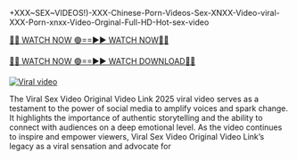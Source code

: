 +XXX~SEX~VIDEOS!)-XXX-Chinese-Porn-Videos-Sex-XNXX-Video-viral-XXX-Porn-xnxx-Video-Orginal-Full-HD-Hot-sex-video

[🔴🔴 WATCH NOW 🟢==►► WATCH NOW🔴🔴](https://all-viral-social.blogspot.com/2024/12/loti-viral.html)

[🔴🔴 WATCH NOW 🟢==►► WATCH DOWNLOAD🔴🔴](https://all-viral-social.blogspot.com/2024/12/loti-viral.html)

<p><a href="https://all-viral-social.blogspot.com/2024/12/loti-viral.html" rel="nofollow"><img src="https://i.imgur.com/dJHk4Zq.gif" alt="Viral video"></a></p>


The Viral Sex Video Original Video Link 2025 viral video serves as a testament to the power of social media to amplify voices and spark change. It highlights the importance of authentic storytelling and the ability to connect with audiences on a deep emotional level. As the video continues to inspire and empower viewers, Viral Sex Video Original Video Link’s legacy as a viral sensation and advocate for 
